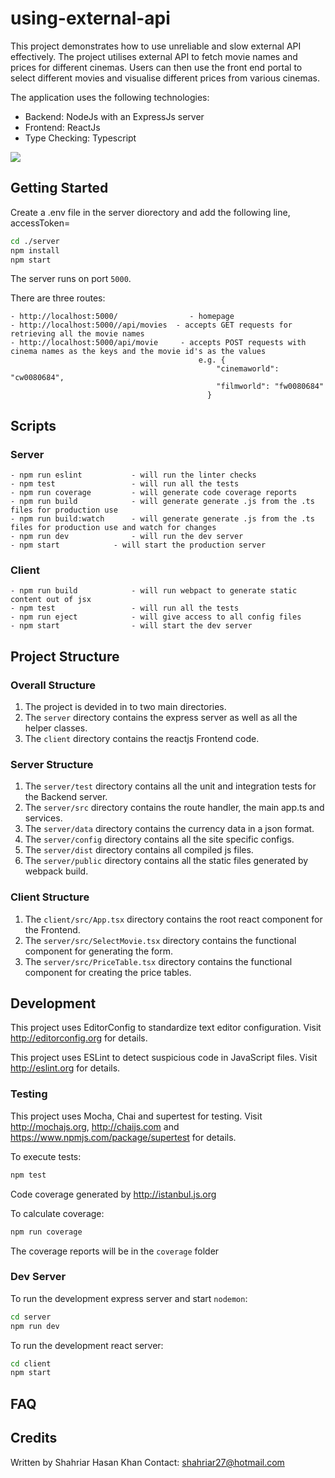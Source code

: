 # using-external-api
This project demonstrates how to use unreliable and slow external API effectively. The project utilises external API to fetch movie names and prices for different cinemas. Users can then use the front end portal to select different movies and visualise different prices from various cinemas.


The application uses the following technologies:
- Backend: NodeJs with an ExpressJs server
- Frontend: ReactJs 
- Type Checking: Typescript

<img src="images/using-external-api.PNG.PNG">

## Getting Started

Create a .env file in the server diorectory and add the following line,
accessToken=<Your x-access-token>


```bash
cd ./server
npm install
npm start
```

The server runs on port `5000`.

There are three routes:
```
- http://localhost:5000/                - homepage
- http://localhost:5000//api/movies  - accepts GET requests for retrieving all the movie names
- http://localhost:5000/api/movie     - accepts POST requests with cinema names as the keys and the movie id's as the values
                                          e.g. {
                                              "cinemaworld": "cw0080684",
                                              "filmworld": "fw0080684"
                                            }
```

## Scripts

### Server

```
- npm run eslint           - will run the linter checks
- npm test                 - will run all the tests
- npm run coverage         - will generate code coverage reports
- npm run build            - will generate generate .js from the .ts files for production use
- npm run build:watch      - will generate generate .js from the .ts files for production use and watch for changes
- npm run dev              - will run the dev server
- npm start            - will start the production server
```

### Client

```
- npm run build            - will run webpact to generate static content out of jsx
- npm test                 - will run all the tests
- npm run eject            - will give access to all config files
- npm start                - will start the dev server
```

## Project Structure

### Overall Structure

1. The project is devided in to two main directories. 
2. The `server` directory contains the express server as well as all the helper classes.
3. The `client` directory contains the reactjs Frontend code.

### Server Structure

1. The `server/test` directory contains all the unit and integration tests for the Backend server.
2. The `server/src` directory contains the route handler, the main app.ts and services.
3. The `server/data` directory contains the currency data in a json format.
4. The `server/config` directory contains all the site specific configs.
5. The `server/dist` directory contains all compiled js files.
6. The `server/public` directory contains all the static files generated by webpack build.

### Client Structure

1. The `client/src/App.tsx` directory contains the root react component for the Frontend.
2. The `server/src/SelectMovie.tsx` directory contains the functional component for generating the form.
3. The `server/src/PriceTable.tsx` directory contains the functional component for creating the price tables.

## Development

This project uses EditorConfig to standardize text editor configuration.
Visit http://editorconfig.org for details.

This project uses ESLint to detect suspicious code in JavaScript files.
Visit http://eslint.org for details.

### Testing

This project uses Mocha, Chai and supertest for testing.
Visit http://mochajs.org, http://chaijs.com and https://www.npmjs.com/package/supertest for details.

To execute tests:

```bash
npm test
```

Code coverage generated by http://istanbul.js.org

To calculate coverage:

```bash
npm run coverage
```

The coverage reports will be in the `coverage` folder

### Dev Server

To run the development express server and start `nodemon`:

```bash
cd server
npm run dev
```

To run the development react server:

```bash
cd client
npm start
```

## FAQ

## Credits

Written by Shahriar Hasan Khan
Contact: shahriar27@hotmail.com


